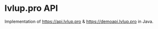 lvlup.pro API
=============
Implementation of https://api.lvlup.pro & https://demoapi.lvlup.pro in Java.